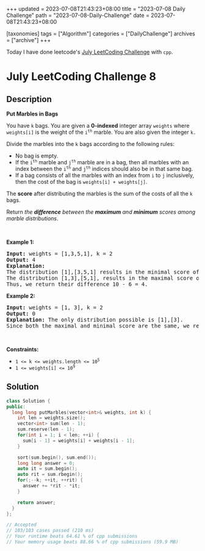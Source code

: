 +++
updated = 2023-07-08T21:43:23+08:00
title = "2023-07-08 Daily Challenge"
path = "2023-07-08-Daily-Challenge"
date = 2023-07-08T21:43:23+08:00

[taxonomies]
tags = ["Algorithm"]
categories = ["DailyChallenge"]
archives = ["archive"]
+++

Today I have done leetcode's [July LeetCoding Challenge](https://leetcode.com/problems/put-marbles-in-bags/) with `cpp`.

<!-- more -->

# July LeetCoding Challenge 8

## Description

**Put Marbles in Bags**

<p>You have <code>k</code> bags. You are given a <strong>0-indexed</strong> integer array <code>weights</code> where <code>weights[i]</code> is the weight of the <code>i<sup>th</sup></code> marble. You are also given the integer <code>k.</code></p>

<p>Divide the marbles into the <code>k</code> bags according to the following rules:</p>

<ul>
	<li>No bag is empty.</li>
	<li>If the <code>i<sup>th</sup></code> marble and <code>j<sup>th</sup></code> marble are in a bag, then all marbles with an index between the <code>i<sup>th</sup></code> and <code>j<sup>th</sup></code> indices should also be in that same bag.</li>
	<li>If a bag consists of all the marbles with an index from <code>i</code> to <code>j</code> inclusively, then the cost of the bag is <code>weights[i] + weights[j]</code>.</li>
</ul>

<p>The <strong>score</strong> after distributing the marbles is the sum of the costs of all the <code>k</code> bags.</p>

<p>Return <em>the <strong>difference</strong> between the <strong>maximum</strong> and <strong>minimum</strong> scores among marble distributions</em>.</p>

<p>&nbsp;</p>
<p><strong class="example">Example 1:</strong></p>

<pre>
<strong>Input:</strong> weights = [1,3,5,1], k = 2
<strong>Output:</strong> 4
<strong>Explanation:</strong> 
The distribution [1],[3,5,1] results in the minimal score of (1+1) + (3+1) = 6. 
The distribution [1,3],[5,1], results in the maximal score of (1+3) + (5+1) = 10. 
Thus, we return their difference 10 - 6 = 4.
</pre>

<p><strong class="example">Example 2:</strong></p>

<pre>
<strong>Input:</strong> weights = [1, 3], k = 2
<strong>Output:</strong> 0
<strong>Explanation:</strong> The only distribution possible is [1],[3]. 
Since both the maximal and minimal score are the same, we return 0.
</pre>

<p>&nbsp;</p>
<p><strong>Constraints:</strong></p>

<ul>
	<li><code>1 &lt;= k &lt;= weights.length &lt;= 10<sup>5</sup></code></li>
	<li><code>1 &lt;= weights[i] &lt;= 10<sup>9</sup></code></li>
</ul>


## Solution

``` cpp
class Solution {
public:
  long long putMarbles(vector<int>& weights, int k) {
    int len = weights.size();
    vector<int> sum(len - 1);
    sum.reserve(len - 1);
    for(int i = 1; i < len; ++i) {
      sum[i - 1] = weights[i] + weights[i - 1];
    }

    sort(sum.begin(), sum.end());
    long long answer = 0;
    auto it = sum.begin();
    auto rit = sum.rbegin();
    for(;--k; ++it, ++rit) {
      answer += *rit - *it;
    }

    return answer;
  }
};

// Accepted
// 103/103 cases passed (210 ms)
// Your runtime beats 64.61 % of cpp submissions
// Your memory usage beats 88.66 % of cpp submissions (59.9 MB)
```

